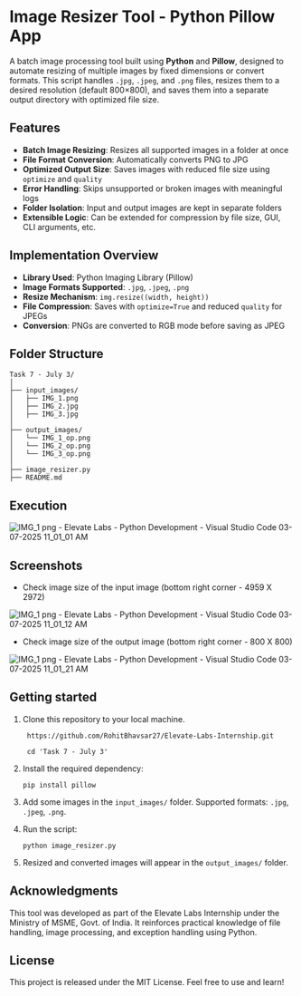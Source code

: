 # Image Resizer Tool - Python Pillow App
A batch image processing tool built using **Python** and **Pillow**, designed to automate resizing of multiple images by fixed dimensions or convert formats. This script handles `.jpg`, `.jpeg`, and `.png` files, resizes them to a desired resolution (default 800×800), and saves them into a separate output directory with optimized file size.


## Features
- **Batch Image Resizing**: Resizes all supported images in a folder at once
- **File Format Conversion**: Automatically converts PNG to JPG
- **Optimized Output Size**: Saves images with reduced file size using `optimize` and `quality`
- **Error Handling**: Skips unsupported or broken images with meaningful logs
- **Folder Isolation**: Input and output images are kept in separate folders
- **Extensible Logic**: Can be extended for compression by file size, GUI, CLI arguments, etc.

## Implementation Overview
- **Library Used**: Python Imaging Library (Pillow)
- **Image Formats Supported**: `.jpg`, `.jpeg`, `.png`
- **Resize Mechanism**: `img.resize((width, height))`
- **File Compression**: Saves with `optimize=True` and reduced `quality` for JPEGs
- **Conversion**: PNGs are converted to RGB mode before saving as JPEG


## Folder Structure
```
Task 7 - July 3/
│
├── input_images/  
│   ├── IMG_1.png  
│   ├── IMG_2.jpg  
│   ├── IMG_3.jpg  
│
├── output_images/  
│   └── IMG_1_op.png  
│   └── IMG_2_op.png  
│   └── IMG_3_op.png  
│
├── image_resizer.py  
├── README.md  
```

## Execution

![IMG_1 png - Elevate Labs - Python Development - Visual Studio Code 03-07-2025 11_01_01 AM](https://github.com/user-attachments/assets/fff44699-6a98-468d-a1f1-b9f33495be3a)

## Screenshots

- Check image size of the input image (bottom right corner - 4959 X 2972)

![IMG_1 png - Elevate Labs - Python Development - Visual Studio Code 03-07-2025 11_01_12 AM](https://github.com/user-attachments/assets/c3431ad6-d33f-4939-807a-e629d6393612)

- Check image size of the output image (bottom right corner - 800 X 800)

![IMG_1 png - Elevate Labs - Python Development - Visual Studio Code 03-07-2025 11_01_21 AM](https://github.com/user-attachments/assets/200467b6-accf-48be-9657-3d30bb4c21bd)

## Getting started
1. Clone this repository to your local machine.

   ```
    https://github.com/RohitBhavsar27/Elevate-Labs-Internship.git
   ```
   ```
    cd 'Task 7 - July 3'
   ```

2. Install the required dependency:

    ```
    pip install pillow
    ```

3. Add some images in the `input_images/` folder. Supported formats: `.jpg`, `.jpeg`, `.png`.

4. Run the script:

    ```
    python image_resizer.py
    ```

5. Resized and converted images will appear in the `output_images/` folder.

## Acknowledgments
This tool was developed as part of the Elevate Labs Internship under the Ministry of MSME, Govt. of India. It reinforces practical knowledge of file handling, image processing, and exception handling using Python.

## License
This project is released under the MIT License. Feel free to use and learn!

